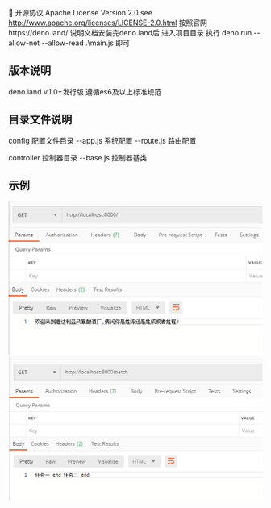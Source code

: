 📃 开源协议
Apache License Version 2.0 see http://www.apache.org/licenses/LICENSE-2.0.html
按照官网https://deno.land/ 说明文档安装完deno.land后
进入项目目录 执行 deno run --allow-net --allow-read  .\main.js 即可

版本说明 
--------------------------------------------------------------------------
deno.land v.1.0+发行版 遵循es6及以上标准规范

目录文件说明 
--------------------------------------------------------------------------
config 配置文件目录
--app.js 系统配置
--route.js 路由配置

controller 控制器目录
--base.js 控制器基类

示例
--------------------------------------------------------------------------
![exmple_1](https://github.com/v10086/escall/blob/master/exmple/exmple_1.png) 
![exmple_2](https://github.com/v10086/escall/blob/master/exmple/exmple_2.png) 





